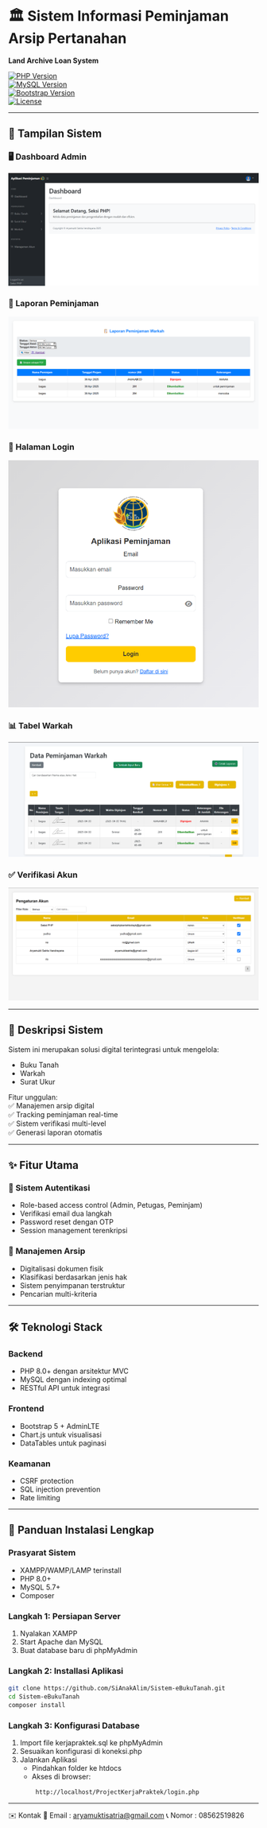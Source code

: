 # 🏛️ Sistem Informasi Peminjaman Arsip Pertanahan  
**Land Archive Loan System**  

[![PHP Version](https://img.shields.io/badge/PHP-8.0%2B-777BB4?logo=php)](https://php.net/)  
[![MySQL Version](https://img.shields.io/badge/MySQL-5.7%2B-4479A1?logo=mysql)](https://www.mysql.com/)  
[![Bootstrap Version](https://img.shields.io/badge/Bootstrap-5.2%2B-7952B3?logo=bootstrap)](https://getbootstrap.com/)  
[![License](https://img.shields.io/badge/License-MIT-blue.svg)](https://opensource.org/licenses/MIT)  

---

## 📸 Tampilan Sistem

### 🖥️ Dashboard Admin
![Dashboard Admin](https://raw.githubusercontent.com/SiAnakAlim/Sistem-eBukuTanah/master/assets/pictures/dashboard.png)

### 📑 Laporan Peminjaman
![Laporan Peminjaman](https://raw.githubusercontent.com/SiAnakAlim/Sistem-eBukuTanah/master/assets/pictures/laporan.png)

### 🔐 Halaman Login
![Halaman Login](https://raw.githubusercontent.com/SiAnakAlim/Sistem-eBukuTanah/master/assets/pictures/login.png)

### 📊 Tabel Warkah
![Tabel Warkah](https://raw.githubusercontent.com/SiAnakAlim/Sistem-eBukuTanah/master/assets/pictures/tabel.png)

### ✅ Verifikasi Akun
![Verifikasi Akun](https://raw.githubusercontent.com/SiAnakAlim/Sistem-eBukuTanah/master/assets/pictures/verifikasi-akun.png)

---

## 📝 Deskripsi Sistem  
Sistem ini merupakan solusi digital terintegrasi untuk mengelola:  
- Buku Tanah  
- Warkah  
- Surat Ukur  

Fitur unggulan:  
✅ Manajemen arsip digital  
✅ Tracking peminjaman real-time  
✅ Sistem verifikasi multi-level  
✅ Generasi laporan otomatis  

---

## ✨ Fitur Utama  

### 🔐 Sistem Autentikasi  
- Role-based access control (Admin, Petugas, Peminjam)  
- Verifikasi email dua langkah  
- Password reset dengan OTP  
- Session management terenkripsi  

### 📂 Manajemen Arsip  
- Digitalisasi dokumen fisik  
- Klasifikasi berdasarkan jenis hak  
- Sistem penyimpanan terstruktur  
- Pencarian multi-kriteria  

---

## 🛠 Teknologi Stack  

### Backend  
- PHP 8.0+ dengan arsitektur MVC  
- MySQL dengan indexing optimal  
- RESTful API untuk integrasi  

### Frontend  
- Bootstrap 5 + AdminLTE  
- Chart.js untuk visualisasi  
- DataTables untuk paginasi  

### Keamanan  
- CSRF protection  
- SQL injection prevention  
- Rate limiting  

---

## 🚀 Panduan Instalasi Lengkap  

### Prasyarat Sistem  
- XAMPP/WAMP/LAMP terinstall  
- PHP 8.0+  
- MySQL 5.7+  
- Composer  

### Langkah 1: Persiapan Server  
1. Nyalakan XAMPP  
2. Start Apache dan MySQL  
3. Buat database baru di phpMyAdmin  

### Langkah 2: Installasi Aplikasi  
```bash
git clone https://github.com/SiAnakAlim/Sistem-eBukuTanah.git
cd Sistem-eBukuTanah
composer install
```

### Langkah 3: Konfigurasi Database 
1. Import file kerjapraktek.sql ke phpMyAdmin 
2. Sesuaikan konfigurasi di koneksi.php 
3. Jalankan Aplikasi
   - Pindahkan folder ke htdocs
   - Akses di browser:
     ```bash
      http://localhost/ProjectKerjaPraktek/login.php
      ```
---

✉️ Kontak
📧 Email : aryamuktisatria@gmail.com
📞 Nomor : 08562519826
